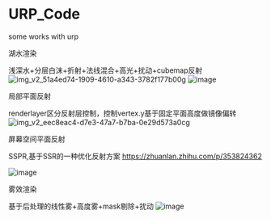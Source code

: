 # URP_Code
some works with urp

湖水渲染

浅深水+分层白沫+折射+法线混合+高光+扰动+cubemap反射
![img_v2_51a4ed74-1909-4610-a343-3782f177b00g](https://user-images.githubusercontent.com/22925948/234750196-2a1f7d12-3d24-463c-8d11-04ba1cf96ec7.jpg)
![image](https://user-images.githubusercontent.com/22925948/234749768-123cb7df-3666-41da-9707-8fd12498b755.png)

局部平面反射

renderlayer区分反射层控制，控制vertex.y基于固定平面高度做镜像偏转
![img_v2_eec8eac4-d7e3-47a7-b7ba-0e29d573a0cg](https://user-images.githubusercontent.com/22925948/234751902-1ffe8182-f617-4caa-8270-795ff5856815.jpg)

屏幕空间平面反射

SSPR,基于SSR的一种优化反射方案
https://zhuanlan.zhihu.com/p/353824362

![image](https://user-images.githubusercontent.com/22925948/234754038-d044b050-e2ce-4e0c-af2e-3eece015a232.png)


雾效渲染

基于后处理的线性雾+高度雾+mask剔除+扰动
![image](https://user-images.githubusercontent.com/22925948/234753795-97572c20-1c5c-4573-b8ce-921e80bd2ec6.png)

